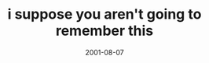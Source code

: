 ---
layout: base.njk
title : 'i suppose you aren&#39;t going to remember this' 
view_title : 'i suppose you aren&#39;t going to remember this' 
year : '2001' 
date : '2001-08-07' 
img_file : '/drawing/rememberthis.png' 
html_file : 'rememberthis' 
next_html : 'gettingcrowded.html' 
year_order : '179' 
permalink : "title/{{html_file}}.html"
---